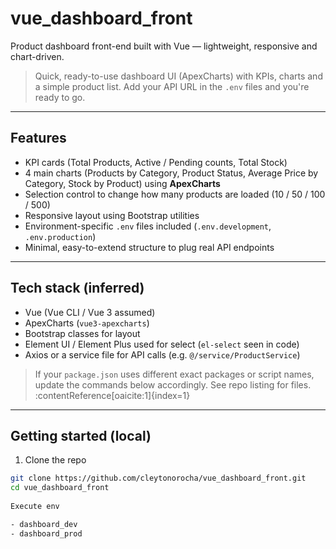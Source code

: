 # vue_dashboard_front

Product dashboard front-end built with Vue — lightweight, responsive and chart-driven.

> Quick, ready-to-use dashboard UI (ApexCharts) with KPIs, charts and a simple product list. Add your API URL in the `.env` files and you're ready to go.

---

## Features

- KPI cards (Total Products, Active / Pending counts, Total Stock)
- 4 main charts (Products by Category, Product Status, Average Price by Category, Stock by Product) using **ApexCharts**
- Selection control to change how many products are loaded (10 / 50 / 100 / 500)
- Responsive layout using Bootstrap utilities
- Environment-specific `.env` files included (`.env.development`, `.env.production`)
- Minimal, easy-to-extend structure to plug real API endpoints

---

## Tech stack (inferred)

- Vue (Vue CLI / Vue 3 assumed)
- ApexCharts (`vue3-apexcharts`)
- Bootstrap classes for layout
- Element UI / Element Plus used for select (`el-select` seen in code)
- Axios or a service file for API calls (e.g. `@/service/ProductService`)

> If your `package.json` uses different exact packages or script names, update the commands below accordingly. See repo listing for files. :contentReference[oaicite:1]{index=1}

---

## Getting started (local)

1. Clone the repo
```bash
git clone https://github.com/cleytonorocha/vue_dashboard_front.git
cd vue_dashboard_front
 
Execute env

- dashboard_dev
- dashboard_prod
